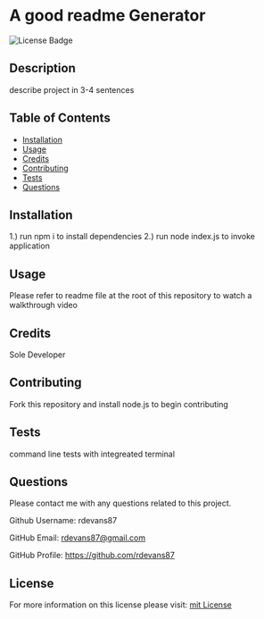 # A good readme Generator
  ![License Badge](https://img.shields.io/badge/License-mit-blueviolet)

  ## Description
  describe project in 3-4 sentences

  ## Table of Contents

  - [Installation](#installtion)
  - [Usage](#usage)
  - [Credits](#credits)
  - [Contributing](#contributing)
  - [Tests](#test)
  - [Questions](#questions)
  
  ## Installation

  1.) run npm i to install dependencies  2.) run node index.js to invoke application

  ## Usage

  Please refer to readme file at the root of this repository to watch a walkthrough video 

  ## Credits

  Sole Developer
  
  ## Contributing
  
  Fork this repository and install node.js to begin contributing

  ## Tests

  command line tests with integreated terminal

  ## Questions

  Please contact me with any questions related to this project.

  Github Username: rdevans87

  GitHub Email: [rdevans87@gmail.com](mailto:rdevans87@gmail.com)

  GitHub Profile: https://github.com/rdevans87

  
  ## License

  For more information on this license please visit: [mit License](https://choosealicense.com/licenses/mit/)

